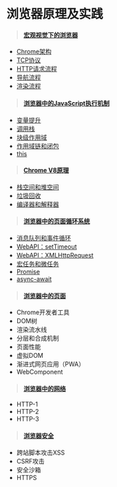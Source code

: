 # 浏览器原理及实践

> #### [宏观视觉下的浏览器](Chrome/brower)
* [Chrome架构](Chrome/brower?id=chrome架构)
* [TCP协议](Chrome/brower?id=tcp协议)
* [HTTP请求流程](Chrome/brower?id=http请求流程)
* [导航流程](Chrome/brower?id=导航流程)
* [渲染流程](Chrome/brower?id=渲染流程)

> #### [浏览器中的JavaScript执行机制](Chrome/jsRun)
* [变量提升](Chrome/jsRun?id=变量提升)
* [调用栈](Chrome/jsRun?id=调用栈)
* [块级作用域](Chrome/jsRun?id=块级作用域)
* [作用域链和闭包](Chrome/jsRun?id=作用域链和闭包)
* [this](Chrome/jsRun?id=this)

> #### [Chrome V8原理](Chrome/V8)
* [栈空间和堆空间](Chrome/V8?id=栈空间和堆空间)
* [垃圾回收](Chrome/V8?id=垃圾回收)
* [编译器和解释器](Chrome/V8?id=编译器和解释器)

> #### [浏览器中的页面循环系统](Chrome/circleSystem)
* [消息队列和事件循环](Chrome/circleSystem?id=消息队列和事件循环)
* [WebAPI：setTimeout](Chrome/circleSystem?id=webapi：settimeout)
* [WebAPI：XMLHttpRequest](Chrome/circleSystem?id=webapi：xmlhttprequest)
* [宏任务和微任务](Chrome/circleSystem?id=宏任务和微任务)
* [Promise](Chrome/circleSystem?id=promise)
* [async-await](Chrome/circleSystem?id=asyncawait)

> #### [浏览器中的页面](Chrome/)
* Chrome开发者工具
* DOM树
* 渲染流水线
* 分层和合成机制
* 页面性能
* 虚拟DOM
* 渐进式网页应用（PWA）
* WebComponent

> #### [浏览器中的网络](Chrome/)
* HTTP-1
* HTTP-2
* HTTP-3

> #### [浏览器安全](Chrome/)
* 跨站脚本攻击XSS
* CSRF攻击
* 安全沙箱
* HTTPS